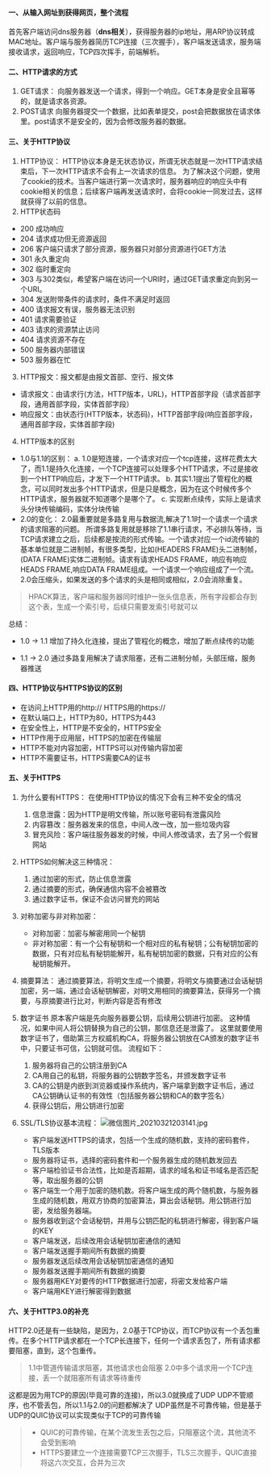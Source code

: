 #### 一、从输入网址到获得网页，整个流程
首先客户端访问dns服务器（**dns相关**），获得服务器的ip地址，用ARP协议转成MAC地址。客户端与服务器简历TCP连接（三次握手），客户端发送请求，服务端接收请求，返回响应，TCP四次挥手，前端解析。

#### 二、HTTP请求的方式
1. GET请求：
向服务器发送一个请求，得到一个响应。GET本身是安全且幂等的，就是请求各资源。
2. POST请求
向服务器提交一个数据，比如表单提交，post会把数据放在请求体里。post请求不是安全的，因为会修改服务器的数据。

#### 三、关于HTTP协议

1.  HTTP协议：
HTTP协议本身是无状态协议，所谓无状态就是一次HTTP请求结束后，下一次HTTP请求不会有上一次请求的信息。
为了解决这个问题，使用了cookie的技术。当客户端进行第一次请求时，服务器响应的响应头中有cookie相关的信息；后续客户端再发送请求时，会将cookie一同发过去，这样就获得了以前的信息。
2. HTTP状态码
- 200 成功响应 
- 204 请求成功但无资源返回
- 206 客户端只请求了部分资源，服务器只对部分资源进行GET方法
- 301 永久重定向
- 302 临时重定向
- 303 与302类似，希望客户端在访问一个URI时，通过GET请求重定向到另一个URI。
- 304 发送附带条件的请求时，条件不满足时返回
- 400 请求报文有误，服务器无法识别
- 401 请求需要验证
- 403 请求的资源禁止访问
- 404 请求资源不存在
- 500 服务器内部错误
- 503 服务器在忙

3. HTTP报文：报文都是由报文首部、空行、报文体
- 请求报文：由请求行(方法，HTTP版本，URL)，HTTP首部字段（请求首部字段，通用首部字段，实体首部字段）
- 响应报文：由状态行(HTTP版本，状态码)，HTTP首部字段(响应首部字段，通用首部字段，实体首部字段)

4. HTTP版本的区别
 - 1.0与1.1的区别：
 a. 1.0是短连接，一个请求对应一个tcp连接，这样花费太大了，而1.1是持久化连接，一个TCP连接可以处理多个HTTP请求，不过是接收到一个HTTP响应后，才发下一个HTTP请求。
 b. 其实1.1提出了管程化的概念，可以同时发出多个HTTP请求，但是只是概念，因为在这个时候传多个HTTP请求，服务器就不知道哪个是哪个了。
 c. 实现断点续传，实际上是请求头分块传输编码，实体分块传输
- 2.0的变化：
2.0最重要就是多路复用与数据流,解决了1.1时一个请求一个请求的请求阻塞的问题。
所谓多路复用就是移除了1.1串行请求，不必排队等待，当TCP请求建立之后，后续都是按流的形式传输。一个请求对应一个id流传输的基本单位就是二进制帧，有很多类型，比如(HEADERS FRAME)头二进制帧，(DATA FRAME)实体二进制帧。请求有请求HEADS FRAME，响应有响应HEADS FRAME,响应DATA FRAME组成。一个请求一个响应组成了一个流。
2.0会压缩头，如果发送的多个请求的头是相同或相似，2.0会消除重复。
 > HPACK算法，客户端和服务器同时维护一张头信息表，所有字段都会存到这个表，生成一个索引号，后续只需要发索引号就可以

总结：
- 1.0 -> 1.1 增加了持久化连接，提出了管程化的概念，增加了断点续传的功能

- 1.1 -> 2.0 通过多路复用解决了请求阻塞，还有二进制分帧，头部压缩，服务器推送

#### 四、HTTP协议与HTTPS协议的区别

- 在访问上HTTP用的http:// HTTPS用的https://
- 在默认端口上，HTTP为80，HTTPS为443
- 在安全性上，HTTP是不安全的，HTTPS安全
- HTTP作用于应用层，HTTPS的加密在传输层
- HTTP不能对内容加密，HTTPS可以对传输内容加密
- HTTP不需要证书，HTTPS需要CA的证书

#### 五、关于HTTPS

1. 为什么要有HTTPS：
	在使用HTTP协议的情况下会有三种不安全的情况
	1. 信息泄露：因为HTTP是明文传输，所以账号密码有泄露风险
	2. 内容篡改：服务器发来的信息，中间人改一改，加一些垃圾内容
	3. 冒充风险：客户端往服务器发的时候，中间人修改请求，去了另一个假冒网站
2. HTTPS如何解决这三种情况：
	1. 通过加密的形式，防止信息泄露
	2. 通过摘要的形式，确保通信内容不会被篡改
	3. 通过数字证书，保证不会访问冒充的网站

2. 对称加密与非对称加密：
	- 对称加密：加密与解密用同一个秘钥
	- 非对称加密：有一个公有秘钥和一个相对应的私有秘钥；公有秘钥加密的数据，只有对应私有秘钥能解开，私有秘钥加密的数据，只有对应的公有秘钥能解开。
3. 摘要算法：
通过摘要算法，将明文生成一个摘要，将明文与摘要通过会话秘钥加密，另一端，通过会话秘钥解密，对明文用相同的摘要算法，获得另一个摘要，与原摘要进行比对，判断内容是否有修改
4. 数字证书
原本客户端是先向服务器要公钥，后续用公钥进行加密。
这种情况，如果中间人将公钥替换为自己的公钥，那信息还是泄露了。
这里就要使用数字证书了，借助第三方权威机构CA，将服务器公钥放在CA颁发的数字证书中，只要证书可信，公钥就可信。
流程如下：
	1. 服务器将自己的公钥注册到CA
	2. CA用自己的私钥，将服务器的公钥数字签名，并颁发数字证书
	3. CA的公钥是内嵌到浏览器或操作系统内，客户端拿到数字证书后，通过CA公钥确认证书的有效性（包括服务器公钥和CA的数字签名）
	4. 获得公钥后，用公钥进行加密

4. SSL/TLS协议基本流程：
 ![微信图片_20210321203141.jpg](http://172.81.243.159:8090/upload/2021/03/%E5%BE%AE%E4%BF%A1%E5%9B%BE%E7%89%87_20210321203141-2a631c90d60f40b9b8925244f05f120f.jpg)
	- 客户端发送HTTPS的请求，包括一个生成的随机数，支持的密码套件，TLS版本
	- 服务器将证书，选择的密码套件和一个服务器生成的随机数发回去
	- 客户端检验证书合法性，比如是否超期，请求的域名和证书域名是否匹配等，取出服务器的公钥
	- 客户端生一个用于加密的随机数。将客户端生成的两个随机数，与服务器生成的随机数，用双方协商的加密算法，算出会话秘钥。用公钥进行加密，发给服务器端。
	- 服务器收到这个会话秘钥，并用与公钥匹配的私钥进行解密，得到客户端的KEY
	- 客户端发送，后续改用会话秘钥加密通信的通知
	- 客户端发送握手期间所有数据的摘要
	- 服务器发送后续改用会话秘钥加密通信的通知
	- 服务器发送握手期间所有数据的摘要
	- 服务器用KEY对要传的HTTP数据进行加密，将密文发给客户端
	- 客户端用KEY进行解密得到数据

#### 六、关于HTTP3.0的补充
HTTP2.0还是有一些缺陷，是因为，2.0基于TCP协议，而TCP协议有一个丢包重传。在多个HTTP请求都在一个TCP长连接下，任何一个请求丢包了，所有请求都要阻塞，直到，这个包重传。
> 1.1中管道传输请求阻塞，其他请求也会阻塞
> 2.0中多个请求用一个TCP连接，丢一个就阻塞所有请求等待重传

这都是因为用TCP的原因(毕竟可靠的连接)，所以3.0就换成了UDP
UDP不管顺序，也不管丢包，所以1.1与2.0的问题都解决了
UDP虽然是不可靠传输，但是基于UDP的QUIC协议可以实现类似于TCP的可靠传输
> - QUIC的可靠传输，在某个流发生丢包之后，只阻塞这个流，其他流不会受到影响　
> - HTTPS要建立一个连接需要TCP三次握手，TLS三次握手，QUIC直接将这六次交互，合并为三次
